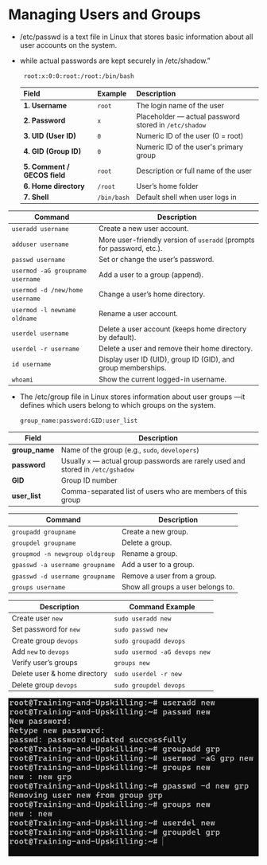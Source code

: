 # Managing Users and Groups


- /etc/passwd is a text file in Linux that stores basic information about all user accounts on the system.
- while actual passwords are kept securely in /etc/shadow.”
 
   ```bash
    root:x:0:0:root:/root:/bin/bash
   ```
    | Field                        | Example     | Description                                           |
    | ---------------------------- | ----------- | ----------------------------------------------------- |
    | **1. Username**              | `root`      | The login name of the user                            |
    | **2. Password**              | `x`         | Placeholder — actual password stored in `/etc/shadow` |
    | **3. UID (User ID)**         | `0`         | Numeric ID of the user (0 = root)                     |
    | **4. GID (Group ID)**        | `0`         | Numeric ID of the user's primary group                |
    | **5. Comment / GECOS field** | `root`      | Description or full name of the user                  |
    | **6. Home directory**        | `/root`     | User’s home folder                                    |
    | **7. Shell**                 | `/bin/bash` | Default shell when user logs in                       |


| **Command**                      | **Description**                                                       |
| -------------------------------- | --------------------------------------------------------------------- |
| `useradd username`               | Create a new user account.                                            |
| `adduser username`               | More user-friendly version of `useradd` (prompts for password, etc.). |
| `passwd username`                | Set or change the user’s password.                                    |
| `usermod -aG groupname username` | Add a user to a group (append).                                       |
| `usermod -d /new/home username`  | Change a user’s home directory.                                       |
| `usermod -l newname oldname`     | Rename a user account.                                                |
| `userdel username`               | Delete a user account (keeps home directory by default).              |
| `userdel -r username`            | Delete a user and remove their home directory.                        |
| `id username`                    | Display user ID (UID), group ID (GID), and group memberships.         |
| `whoami`                         | Show the current logged-in username.                                  |



- The /etc/group file in Linux stores information about user groups —it defines which users belong to which groups on the system.

    ```bash
    group_name:password:GID:user_list
    ```

| Field          | Description                                                                       |
| -------------- | --------------------------------------------------------------------------------- |
| **group_name** | Name of the group (e.g., `sudo`, `developers`)                                    |
| **password**   | Usually `x` — actual group passwords are rarely used and stored in `/etc/gshadow` |
| **GID**        | Group ID number                                                                   |
| **user_list**  | Comma-separated list of users who are members of this group                       |


| **Command**                     | **Description**                                        |
| ------------------------------- | ------------------------------------------------------ |
| `groupadd groupname`            | Create a new group.                                    |
| `groupdel groupname`            | Delete a group.                                        |
| `groupmod -n newgroup oldgroup` | Rename a group.                                        |
| `gpasswd -a username groupname` | Add a user to a group.                                 |
| `gpasswd -d username groupname` | Remove a user from a group.                            |
| `groups username`               | Show all groups a user belongs to.                     |


| **Description**                     | **Command Example**             |
| ---------------------------- | ------------------------------- |
| Create user `new`          | `sudo useradd new`            |
| Set password for `new`     | `sudo passwd new`             |
| Create group `devops`        | `sudo groupadd devops`          |
| Add `new` to `devops`      | `sudo usermod -aG devops new` |
| Verify user’s groups         | `groups new`                  |
| Delete user & home directory | `sudo userdel -r new`         |
| Delete group `devops`        | `sudo groupdel devops`          |


![alt text](image.png)